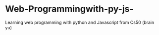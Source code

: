 # Web-Programmingwith-py-js-

Learning web programming with python and Javascript from Cs50 (brain yu)
